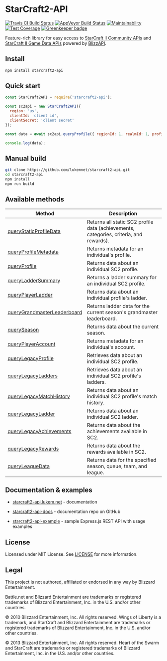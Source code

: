 # StarCraft2-API

[![Travis CI Build Status](https://travis-ci.org/lukemnet/StarCraft2-API.svg?branch=master)](https://travis-ci.org/lukemnet/StarCraft2-API)
[![AppVeyor Build Status](https://ci.appveyor.com/api/projects/status/37k5l8yafs1ucthh?svg=true)](https://ci.appveyor.com/project/lwojcik/starcraft2-api)
[![Maintainability](https://api.codeclimate.com/v1/badges/77186f38dbab09a28a6d/maintainability)](https://codeclimate.com/github/lukemnet/starcraft2-api/maintainability)
[![Test Coverage](https://api.codeclimate.com/v1/badges/77186f38dbab09a28a6d/test_coverage)](https://codeclimate.com/github/lukemnet/starcraft2-api/test_coverage) [![Greenkeeper badge](https://badges.greenkeeper.io/lukemnet/starcraft2-api.svg)](https://greenkeeper.io/)

Feature-rich library for easy access to [StarCraft II Community APIs](https://develop.battle.net/documentation/api-reference/starcraft-2-community-api) and [StarCraft II Game Data APIs](https://develop.battle.net/documentation/api-reference/starcraft-2-game-data-api) powered by [BlizzAPI](https://github.com/lukemnet/blizzapi).


## Install

```bash
npm install starcraft2-api
```

## Quick start

```javascript
const StarCraft2API = require('starcraft2-api');

const sc2api = new StarCraft2API({
  region: 'us',
  clientId: 'client id',
  clientSecret: 'client secret'
});

const data = await sc2api.queryProfile({ regionId: 1, realmId: 1, profileId: 1084304 });

console.log(data);
``` 

## Manual build

```bash
git clone https://github.com/lukemnet/starcraft2-api.git
cd starcraft2-api
npm install
npm run build
```

## Available methods

| Method 	| Description 	|
|-----------------------------------------------------------------------------------	|----------------------------------------------------------------------------------------	|
| [queryStaticProfileData](http://starcraft2-api.lukem.net/docs/methods/queryStaticProfileData)	| Returns all static SC2 profile data (achievements, categories, criteria, and rewards). 	|
| [queryProfileMetadata](http://starcraft2-api.lukem.net/docs/methods/queryProfileMetadata)	| Returns metadata for an individual's profile. 	|
| [queryProfile](http://starcraft2-api.lukem.net/docs/methods/queryProfile)	| Returns data about an individual SC2 profile.	|
| [queryLadderSummary](http://starcraft2-api.lukem.net/docs/methods/queryLadderSummary)	| Returns a ladder summary for an individual SC2 profile.	|
| [queryPlayerLadder](http://starcraft2-api.lukem.net/docs/methods/queryPlayerLadder)	| Returns data about an individual profile's ladder.	|
| [queryGrandmasterLeaderboard](http://starcraft2-api.lukem.net/docs/methods/queryGrandmasterLeaderboard)	| Returns ladder data for the current season's grandmaster leaderboard.	|
| [querySeason](http://starcraft2-api.lukem.net/docs/methods/querySeason)	| Returns data about the current season.	|
| [queryPlayerAccount](http://starcraft2-api.lukem.net/docs/methods/queryPlayerAccount)	| Returns metadata for an individual's account.	|
| [queryLegacyProfile](http://starcraft2-api.lukem.net/docs/methods/queryLegacyProfile)	| Retrieves data about an individual SC2 profile.	|
| [queryLegacyLadders](http://starcraft2-api.lukem.net/docs/methods/queryLegacyLadders)	| Retrieves data about an individual SC2 profile's ladders.	|
| [queryLegacyMatchHistory](http://starcraft2-api.lukem.net/docs/methods/queryLegacyMatchHistory)	| Returns data about an individual SC2 profile's match history.	|
| [queryLegacyLadder](http://starcraft2-api.lukem.net/docs/methods/queryLegacyLadder)	| Returns data about an individual SC2 ladder.	|
| [queryLegacyAchievements](http://starcraft2-api.lukem.net/docs/methods/queryLegacyAchievements)	| Returns data about the achievements available in SC2.	|
| [queryLegacyRewards](http://starcraft2-api.lukem.net/docs/methods/queryLegacyRewards)	| Returns data about the rewards available in SC2.	|
| [queryLeagueData](http://starcraft2-api.lukem.net/docs/methods/queryLeagueData)	| Returns data for the specified season, queue, team, and league.	|

## Documentation & examples

* [starcraft2-api.lukem.net](https://starcraft2-api.lukem.net) - documentation
* [starcraft2-api-docs](https://github.com/lukemnet/starcraft2-api-docs) - documentation repo on GitHub

* [starcraft2-api-example](https://github.com/lukemnet/starcraft2-api-example) - sample Express.js REST API with usage examples

## License

Licensed under MIT License. See [LICENSE](https://github.com/lukemnet/starcraft2-api/blob/master/LICENSE) for more information.

## Legal

This project is not authored, affiliated or endorsed in any way by Blizzard Entertainment.

Battle.net and Blizzard Entertainment are trademarks or registered trademarks of Blizzard Entertainment, Inc. in the U.S. and/or other countries.

© 2010 Blizzard Entertainment, Inc. All rights reserved. Wings of Liberty is a trademark, and StarCraft and Blizzard Entertainment are trademarks or registered trademarks of Blizzard Entertainment, Inc. in the U.S. and/or other countries.

© 2013 Blizzard Entertainment, Inc. All rights reserved. Heart of the Swarm and StarCraft are trademarks or registered trademarks of Blizzard Entertainment, Inc. in the U.S. and/or other countries.